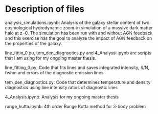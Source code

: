 # Description of files 

analysis_simulations.ipynb:
Analysis of the galaxy stellar content of two cosmological hydrodynamic 
zoom-in simulation of a massive dark matter halo at z=0. The simulation 
has been run with and without AGN feedback and this exercise has the goal
to analyze the impact of AGN feedback on the properties of the galaxy.

line_fittin_0.pu, tem_den_diagnsotics.py and 4_Analyssi.ipynb are scripts 
that I am using for my ongoing master thesis. 

line_fitting_0.py:
Code that fits lines and saves integrated intensity, S/N, 
fwhm and errors of the diagnostic emission lines

tem_den_diagnostics.py:
Code that determines temperature and density diagnostics using 
line intensity ratios of diagnostic lines 

4_Analysis.ipynb:
Analysis for my ongoing master thesis


runge_kutta.ipynb:
4th order Runge Kutta method for 3-body problem

 
